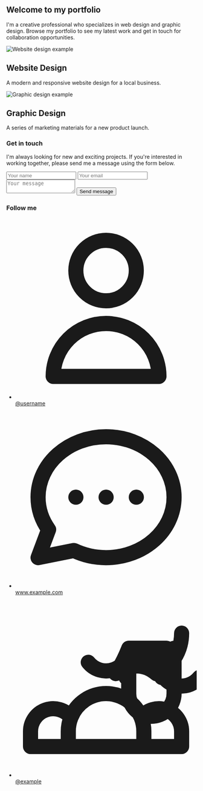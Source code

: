 <body class="bg-gray-900 text-white">
  <section class="container mx-auto flex flex-col items-center py-16">
    <h1 class="text-5xl font-bold mb-8">Welcome to my portfolio</h1>
    <p class="text-xl max-w-2xl mb-12">I'm a creative professional who specializes in <span class="text-blue-500">web design</span> and <span class="text-red-500">graphic design</span>. Browse my portfolio to see my latest work and get in touch for collaboration opportunities.</p>
    <div class="grid grid-cols-1 md:grid-cols-2 gap-8">
      <div class="bg-white rounded-lg shadow-lg p-6">
        <img src="https://via.placeholder.com/400x400" alt="Website design example" class="w-full mb-4">
        <h2 class="text-xl font-bold mb-2">Website Design</h2>
        <p class="text-gray-600">A modern and responsive website design for a local business.</p>
      </div>
      <div class="bg-white rounded-lg shadow-lg p-6">
        <img src="https://via.placeholder.com/400x400" alt="Graphic design example" class="w-full mb-4">
        <h2 class="text-xl font-bold mb-2">Graphic Design</h2>
        <p class="text-gray-600">A series of marketing materials for a new product launch.</p>
      </div>
    </div>
    <div class="flex flex-col md:flex-row items-center justify-center mt-16">
      <div class="bg-white rounded-lg shadow-lg p-6">
        <h3 class="text-2xl font-bold mb-2">Get in touch</h3>
        <p class="text-gray-600">I'm always looking for new and exciting projects. If you're interested in working together, please send me a message using the form below.</p>
        <form action="#" class="mt-6">
          <input type="text" placeholder="Your name" class="w-full px-4 py-2 rounded-lg border border-gray-300 focus:outline-none focus:border-blue-500">
          <input type="email" placeholder="Your email" class="w-full px-4 py-2 mt-4 rounded-lg border border-gray-300 focus:outline-none focus:border-blue-500">
          <textarea placeholder="Your message" class="w-full px-4 py-2 mt-4 rounded-lg border border-gray-300 focus:outline-none focus:border-blue-500"></textarea>
          <button type="submit" class="bg-blue-500 hover:bg-blue-600 text-white font-bold py-2 px-4 rounded-lg mt-6">Send message</button>
        </form>
      </div>
      <div class="bg-white rounded-lg shadow-lg p-6 ml-0 md:ml-8">
        <h3 class="text-2xl font-bold mb-2">Follow me</h3>
        <ul class="list-none">
          <li class="flex items-center mb-4">
            <svg class="w-6 h-6 mr-2" fill="none" stroke="currentColor" viewBox="0 0 24 24" xmlns="http://www.w3.org/2000/svg"><path stroke-linecap="round" stroke-linejoin="round" stroke-width="2" d="M16 7a4 4 0 11-8 0 4 4 0 018 0zM12 14a7 7 0 00-7 7h14a7 7 0 00-7-7z"></path></svg>
            <a href="#" class="text-gray-600 hover:text-blue-500">@username</a>
          </li>
          <li class="flex items-center mb-4">
            <svg class="w-6 h-6 mr-2" fill="none" stroke="currentColor" viewBox="0 0 24 24" xmlns="http://www.w3.org/2000/svg"><path stroke-linecap="round" stroke-linejoin="round" stroke-width="2" d="M8 12h.01M12 12h.01M16 12h.01M21 12c0 4.418-4.03 8-9 8a9.863 9.863 0 01-4.255-.949L3 20l1.395-3.72C3.513 15.042 3 13.574 3 12c0-4.418 4.03-8 9-8s9 3.582 9 8z"></path></svg>
            <a href="#" class="text-gray-600 hover:text-blue-500">www.example.com</a>
          </li>
          <li class="flex items-center mb-4">
            <svg class="w-6 h-6 mr-2" fill="none" stroke="currentColor" viewBox="0 0 24 24" xmlns="http://www.w3.org/2000/svg"><path stroke-linecap="round" stroke-linejoin="round" stroke-width="2" d="M17 20h5v-2a3 3 0 00-5.356-1.857M17 20H7m10 0v-2c0-.656-.126-1.283-.356-1.857M7 20H2v-2a3 3 0 015.356-1.857M7 20v-2c0-.656.126-1.283.356-1.857m0 0a5.002 5.002 0 019.288 0M15 7a3 3 0 01-5.356 1.857M15 7h5v2a3 3 0 00-5.356 1.857M19 7v2a3 3 0 005.356 1.857M19 7v2c0 .656.126 1.283.356 1.857M22 5c0 2.48-1.494 4.68-3.356 5.356a4.004 4.004 0 00-5.356 0A17.971 17.971 0 00 15 7m6 0v6a3 3 0 11-6 0V7m6 0v6a3 3 0 11-6 0V7"></path></svg>
            <a href="#" class="text-gray-600 hover:text-blue-500">@example</a>
          </li>
        </ul>
      </div>
    </div>
  </section>
</body>
